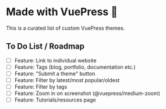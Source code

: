 # Made with VuePress 💚

This is a curated list of custom VuePress themes.

## To Do List / Roadmap

- [ ] Feature: Link to individual website
- [ ] Feature: Tags (blog, portfolio, documentation etc.)
- [ ] Feature: "Submit a theme" button
- [ ] Feature: Filter by latest/most popular/oldest
- [ ] Feature: Filter by tags
- [ ] Feature: Zoom in on screenshot (@vuepress/medium-zoom)
- [ ] Feature: Tutorials/resources page